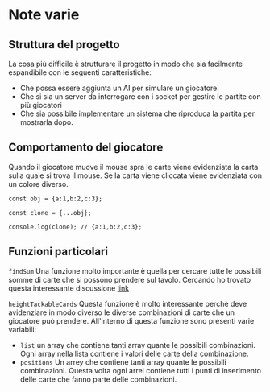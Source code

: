 # Note varie

## Struttura del progetto

La cosa più difficile è strutturare il progetto in modo che sia facilmente
espandibile con le seguenti caratteristiche:

* Che possa essere aggiunta un AI per simulare un giocatore.
* Che si sia un server da interrogare con i socket per gestire
le partite con più giocatori
* Che sia possibile implementare un sistema che riproduca la partita per
mostrarla dopo.

## Comportamento del giocatore

Quando il giocatore muove il mouse spra le carte viene evidenziata la carta sulla
quale si trova il mouse. Se la carta viene cliccata viene evidenziata con un colore diverso.

```
const obj = {a:1,b:2,c:3};

const clone = {...obj};

console.log(clone); // {a:1,b:2,c:3};

```

## Funzioni particolari

``` findSum ``` Una funzione molto importante è quella per cercare tutte le possibili somme di carte
che si possono prendere sul tavolo.
Cercando ho trovato questa interessante discussione [link](https://stackoverflow.com/questions/4632322/finding-all-possible-combinations-of-numbers-to-reach-a-given-sum) 

``` heightTackableCards ``` Questa funzione è molto interessante perchè deve avidenziare
in modo diverso le diverse combinazioni di carte che un giocatore può prendere.
All'interno di questa funzione sono presenti varie variabili:
+ ``` list ``` un array che contiene tanti array quante le possibili combinazioni. Ogni array
nella lista contiene i valori delle carte della combinazione.
+ ``` positions ``` Un arrey che contiene tanti array quante le possibili combinazioni. Questa
volta ogni arrei contiene tutti i punti di inserimento delle carte che fanno parte delle combinazioni.

